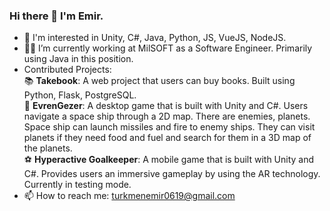 ### Hi there 👋 I'm Emir.

- 🔭 I'm interested in Unity, C#, Java, Python, JS, VueJS, NodeJS.
- 👨‍💻 I’m currently working at MilSOFT as a Software Engineer. Primarily using Java in this position.
- Contributed Projects:   
  📚 **Takebook**: A web project that users can buy books. Built using Python, Flask, PostgreSQL.   
  🚀 **EvrenGezer**: A desktop game that is built with Unity and C#. Users navigate a space ship through a 2D map. There are enemies, planets. Space ship can launch missiles and fire to enemy ships. They can visit planets if they need food and fuel and search for them in a 3D map of the planets. <br>     :soccer:  **Hyperactive Goalkeeper**: A mobile game that is built with Unity and C#. Provides users an immersive gameplay by using the AR technology. Currently in testing mode.
- 📫 How to reach me: turkmenemir0619@gmail.com
